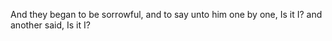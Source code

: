 And they began to be sorrowful, and to say unto him one by one, Is it I? and another said, Is it I?
